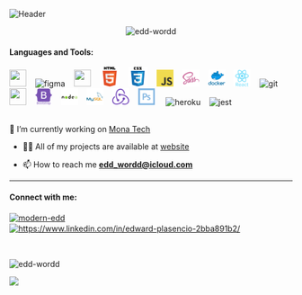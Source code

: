 <!-- ## Hello! I'm Edd-wordd a developer from Las Vegas! -->

![Header](https://user-images.githubusercontent.com/37232882/110234972-3d3c4200-7ee2-11eb-8646-b73d00f148ef.png)

<p align="center"><img src="https://komarev.com/ghpvc/?username=edd-wordd&label=Profile%20views&color=0e75b6&style=flat" alt="edd-wordd" /> </p>


#### Languages and Tools:
<div>
<img src="https://cdn.jsdelivr.net/npm/simple-icons@v6/icons/visualstudiocode.svg" height="30" width="30"/>&nbsp;   &nbsp;   
<img src="https://www.vectorlogo.zone/logos/figma/figma-icon.svg" alt="figma" width="30" height="30"/>&nbsp;   &nbsp;   
<img src="https://cdn.jsdelivr.net/npm/simple-icons@v6/icons/jetbrains.svg" height="30" width="30"/>&nbsp;   &nbsp;   
<img src="https://raw.githubusercontent.com/github/explore/80688e429a7d4ef2fca1e82350fe8e3517d3494d/topics/html/html.png" width="35" height="35">&nbsp;   &nbsp;   
<img src="https://raw.githubusercontent.com/devicons/devicon/master/icons/css3/css3-original-wordmark.svg" alt="css3" width="35" height="35"/>&nbsp;   &nbsp;   
<img src="https://raw.githubusercontent.com/github/explore/80688e429a7d4ef2fca1e82350fe8e3517d3494d/topics/javascript/javascript.png" width="30" height="30">&nbsp;   &nbsp;   
<img src="https://raw.githubusercontent.com/devicons/devicon/master/icons/sass/sass-original.svg" alt="sass" width="30" height="30"/>&nbsp;   &nbsp;     
<img src="https://raw.githubusercontent.com/github/explore/80688e429a7d4ef2fca1e82350fe8e3517d3494d/topics/docker/docker.png" width="30" height="30">&nbsp;   &nbsp;   
 <img src="https://raw.githubusercontent.com/devicons/devicon/master/icons/react/react-original-wordmark.svg" alt="react" width="30" height="30"/>&nbsp;   &nbsp;   
<img src="https://www.vectorlogo.zone/logos/git-scm/git-scm-icon.svg" alt="git" width="30" height="30"/>&nbsp;   &nbsp;   
<img src="https://cdn.jsdelivr.net/npm/simple-icons@v6/icons/github.svg" height="30" width="30"/>&nbsp;   &nbsp;   
<img src="https://raw.githubusercontent.com/devicons/devicon/master/icons/bootstrap/bootstrap-plain-wordmark.svg" alt="bootstrap" width="30" height="30"/>&nbsp;   &nbsp;   
<img src="https://raw.githubusercontent.com/devicons/devicon/master/icons/nodejs/nodejs-original-wordmark.svg" alt="nodejs" width="30" height="30"/>&nbsp;   &nbsp;   
<img src="https://raw.githubusercontent.com/devicons/devicon/master/icons/mysql/mysql-original-wordmark.svg" alt="mysql" width="30" height="30"/>&nbsp;   &nbsp;   
<img src="https://raw.githubusercontent.com/devicons/devicon/master/icons/redux/redux-original.svg" alt="redux" width="30" height="30"/>&nbsp;   &nbsp;     
<img src="https://raw.githubusercontent.com/devicons/devicon/master/icons/photoshop/photoshop-line.svg" alt="photoshop" width="30" height="30"/> &nbsp;   &nbsp;   
<img src="https://www.vectorlogo.zone/logos/heroku/heroku-icon.svg" alt="heroku" width="30" height="30"/>&nbsp;   &nbsp;   
<img src="https://www.vectorlogo.zone/logos/jestjsio/jestjsio-icon.svg" alt="jest" width="30" height="30"/>&nbsp;   &nbsp;   &nbsp;   &nbsp;   &nbsp;   &nbsp;  
</div>&nbsp;   &nbsp;   &nbsp;   &nbsp;   &nbsp;   &nbsp;   


 🔭 I’m currently working on [Mona Tech](https://github.com/Edd-wordd/monaTech)

- 👨‍💻 All of my projects are available at [website](https://www.eddwordd.com)

- 📫 How to reach me **edd_wordd@icloud.com**


--------------------------------------------------------------------------------------------------------------------------------------------------------------------
<!-- 
### Experience 

#### Code Legion<p>Frontend Developer Developer</p>

• Developed curriculum for a 4 month front-end developer course<br/>
• Applied VueJS and ReactJS for weekly student projects<br/>
• Wrote tests to bench mark and moderate student comprehension <br/>
• Built a dashboard to allow students to get curriculum and
assignments(React.js)<br/>

#### IONnovate <p>Frontend Developer Intern</p>
• Agile software development<br/>
• Wrote Unit testing for custom React Components<br/>
• Implemented CI/CD into projects<br/>
• Designed front end mock-ups using figma
   -->
<h4 align="left">Connect with me:</h4>
<p align="left">
<a href="https://twitter.com/modern-edd" target="blank"><img align="center" src="https://raw.githubusercontent.com/rahuldkjain/github-profile-readme-generator/master/src/images/icons/Social/twitter.svg" alt="modern-edd" height="30" width="40" /></a>
<a href="https://www.linkedin.com/in/edward-plasencio-2bba891b2/" target="blank"><img align="center" src="https://raw.githubusercontent.com/rahuldkjain/github-profile-readme-generator/master/src/images/icons/Social/linked-in-alt.svg" alt="https://www.linkedin.com/in/edward-plasencio-2bba891b2/" height="30" width="40" /></a>
</p>&nbsp;   &nbsp;   &nbsp; 
<div>
<p><img align="center" src="https://github-readme-stats.vercel.app/api/top-langs?username=edd-wordd&show_icons=true&locale=en&layout=compact" alt="edd-wordd" /></p>
<a href="https://git.io/streak-stats"><img src="http://github-readme-streak-stats.herokuapp.com?user=edd-wordd&theme=nightowl&hide_border=true&border_radius=2"/></a>
</div>
